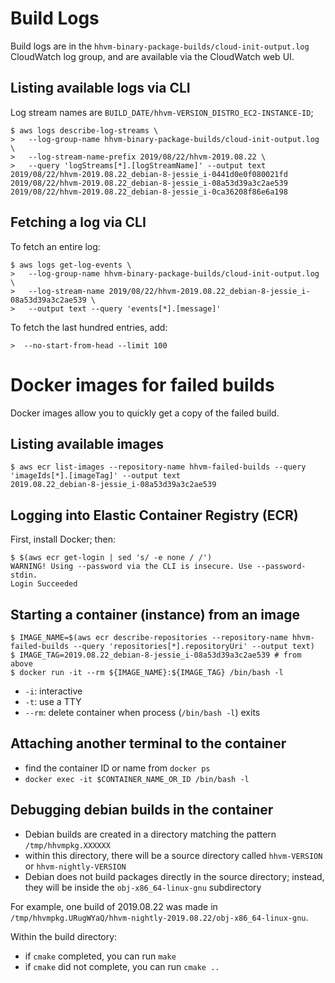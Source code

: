# Build Logs

Build logs are in the `hhvm-binary-package-builds/cloud-init-output.log`
CloudWatch log group, and are available via the CloudWatch web UI.

## Listing available logs via CLI

Log stream names are `BUILD_DATE/hhvm-VERSION_DISTRO_EC2-INSTANCE-ID`;

```
$ aws logs describe-log-streams \
>   --log-group-name hhvm-binary-package-builds/cloud-init-output.log \
>   --log-stream-name-prefix 2019/08/22/hhvm-2019.08.22 \
>   --query 'logStreams[*].[logStreamName]' --output text
2019/08/22/hhvm-2019.08.22_debian-8-jessie_i-0441d0e0f080021fd
2019/08/22/hhvm-2019.08.22_debian-8-jessie_i-08a53d39a3c2ae539
2019/08/22/hhvm-2019.08.22_debian-8-jessie_i-0ca36208f86e6a198
```

## Fetching a log via CLI

To fetch an entire log:

```
$ aws logs get-log-events \
>   --log-group-name hhvm-binary-package-builds/cloud-init-output.log \
>   --log-stream-name 2019/08/22/hhvm-2019.08.22_debian-8-jessie_i-08a53d39a3c2ae539 \
>   --output text --query 'events[*].[message]'
```

To fetch the last hundred entries, add:

```
>  --no-start-from-head --limit 100
```

# Docker images for failed builds

Docker images allow you to quickly get a copy of the failed build.


## Listing available images

```
$ aws ecr list-images --repository-name hhvm-failed-builds --query 'imageIds[*].[imageTag]' --output text
2019.08.22_debian-8-jessie_i-08a53d39a3c2ae539
```

## Logging into Elastic Container Registry (ECR)

First, install Docker; then:

```
$ $(aws ecr get-login | sed 's/ -e none / /')
WARNING! Using --password via the CLI is insecure. Use --password-stdin.
Login Succeeded
```

## Starting a container (instance) from an image

```
$ IMAGE_NAME=$(aws ecr describe-repositories --repository-name hhvm-failed-builds --query 'repositories[*].repositoryUri' --output text)
$ IMAGE_TAG=2019.08.22_debian-8-jessie_i-08a53d39a3c2ae539 # from above
$ docker run -it --rm ${IMAGE_NAME}:${IMAGE_TAG} /bin/bash -l
```

- `-i`: interactive
- `-t`: use a TTY
- `--rm`: delete container when process (`/bin/bash -l`) exits

## Attaching another terminal to the container

- find the container ID or name from `docker ps`
- `docker exec -it $CONTAINER_NAME_OR_ID /bin/bash -l`

## Debugging debian builds in the container

- Debian builds are created in a directory matching the pattern
`/tmp/hhvmpkg.XXXXXX`
- within this directory, there will be a source directory called
  `hhvm-VERSION` or `hhvm-nightly-VERSION`
- Debian does not build packages directly in the source directory; instead,
  they will be inside the `obj-x86_64-linux-gnu` subdirectory

For example, one build of 2019.08.22 was made in
`/tmp/hhvmpkg.URugWYaQ/hhvm-nightly-2019.08.22/obj-x86_64-linux-gnu`.

Within the build directory:

- if `cmake` completed, you can run `make`
- if `cmake` did not complete, you can run `cmake ..`
